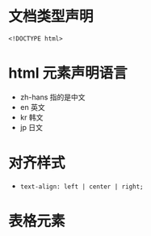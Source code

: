 # 文档类型声明
`<!DOCTYPE html>`

# html 元素声明语言
- zh-hans 指的是中文
- en 英文
- kr 韩文
- jp 日文
<html lang="zh-hans">

# 对齐样式
-  `text-align: left | center | right;`

# 表格元素


